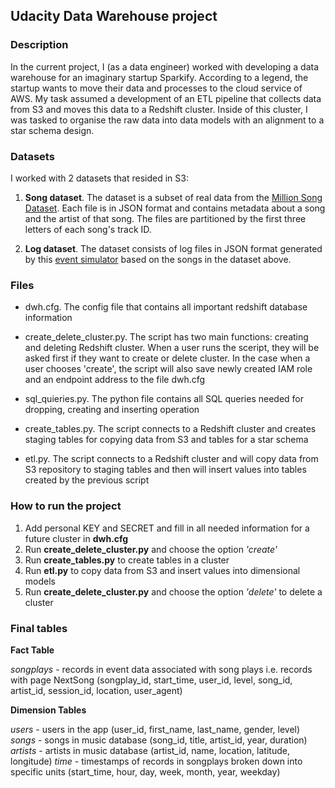 ## Udacity Data Warehouse project

### Description

In the current project, I (as a data engineer) worked with developing a data warehouse for an imaginary startup Sparkify. According to a legend, the startup wants to move their data and processes to the cloud service of AWS. My task assumed a development of an ETL pipeline that collects data from S3 and moves this data to a Redshift cluster. Inside of this cluster, I was tasked to organise the raw data into data models with an alignment to a star schema design.

### Datasets

I worked with 2 datasets that resided in S3:

1. **Song dataset**. The dataset is a subset of real data from the [Million Song Dataset](http://millionsongdataset.com). Each file is in JSON format and contains metadata about a song and the artist of that song. The files are partitioned by the first three letters of each song's track ID.

2. **Log dataset**. The dataset consists of log files in JSON format generated by this [event simulator](https://github.com/Interana/eventsim) based on the songs in the dataset above. 

### Files

- dwh.cfg. The config file that contains all important redshift database information

- create_delete_cluster.py. The script has two main functions: creating and deleting Redshift cluster. When a user runs the sceript, they will be asked first if they want to create or delete cluster. In the case when a user chooses 'create', the script will also save newly created IAM role and an endpoint address to the file dwh.cfg

- sql_quieries.py. The python file contains all SQL queries needed for dropping, creating and inserting operation

- create_tables.py. The script connects to a Redshift cluster and creates staging tables for copying data from S3 and tables for a star schema

- etl.py. The script connects to a Redshift cluster and will copy data from S3 repository to staging tables and then will insert values into tables created by the previous script 


### How to run the project

1. Add personal KEY and SECRET and fill in all needed information for a future cluster in **dwh.cfg**
2. Run **create_delete_cluster.py** and choose the option *'create'*
3. Run **create_tables.py** to create tables in a cluster
4. Run **etl.py** to copy data from S3 and insert values into dimensional models
5. Run **create_delete_cluster.py** and choose the option *'delete'* to delete a cluster

### Final tables

**Fact Table**

*songplays* - records in event data associated with song plays i.e. records with page NextSong
(songplay_id, start_time, user_id, level, song_id, artist_id, session_id, location, user_agent)

**Dimension Tables**

*users* - users in the app (user_id, first_name, last_name, gender, level)
*songs* - songs in music database (song_id, title, artist_id, year, duration)
*artists* - artists in music database (artist_id, name, location, latitude, longitude)
*time* - timestamps of records in songplays broken down into specific units (start_time, hour, day, week, month, year, weekday)


